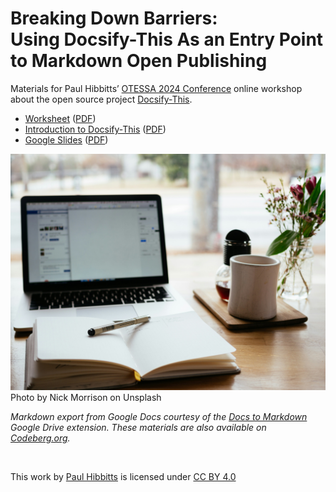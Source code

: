 <h1><b>Breaking Down Barriers:</b><br>Using Docsify-This As an Entry Point to Markdown Open Publishing</h1> 

Materials for Paul Hibbitts’ [OTESSA 2024 Conference](https://otessa.org/2024/) online workshop about the open source project [Docsify-This](https://Docsify-This.net).

- [Worksheet](pages/worksheet.md) ([PDF](https://paulhibbitts.github.io/otessa-2024/worksheet.pdf))
- [Introduction to Docsify-This](https://docsify-this.net/?basePath=https://raw.githubusercontent.com/paulhibbitts/otessa-2024/main/pages&homepage=introduction-to-docsify-this.md&edit-link=https://github.com/paulhibbitts/otessa-2024/blob/main/pages/introduction-to-docsify-this.md&sidebar=true&edit-link-text=View%20on%20GitHub&edit-link-emoji=:file_folder:&browser-tab-title=Introduction%20to%20Docsify-This&header-weight=600&dark-mode=true&coverpage=_coverpage.md) ([PDF](https://paulhibbitts.github.io/otessa-2024/introduction-to-docsify-this.pdf))
- [Google Slides](https://docs.google.com/presentation/d/1emFKCI_DRlCqCVbaaawPZoa5AdVY2UC-I6_s0WK7a64/edit?usp=sharing) ([PDF](https://paulhibbitts.github.io/otessa-2024/slides.pdf))

![Open laptop with coffee mug and notebook close by](pages/images/nick-morrison-FHnnjk1Yj7Y-unsplash.jpg ':class=banner-tall-image')  
Photo by Nick Morrison on Unsplash  

_Markdown export from Google Docs courtesy of the [Docs to Markdown](https://workspace.google.com/marketplace/app/docs_to_markdown/700168918607) Google Drive extension. These materials are also available on [Codeberg.org](https://codeberg.org/paulhibbitts/otessa-2024)._

<br><p xmlns:cc="http://creativecommons.org/ns#" >This work by <a rel="cc:attributionURL dct:creator" property="cc:attributionName" href="https://hibbittsdesign.org">Paul Hibbitts</a> is licensed under <a href="https://creativecommons.org/licenses/by/4.0/?ref=chooser-v1" target="_blank" rel="license noopener noreferrer" style="display:inline-block;">CC BY 4.0<img style="height:22px!important;margin-left:3px;vertical-align:text-bottom;" src="https://mirrors.creativecommons.org/presskit/icons/cc.svg?ref=chooser-v1" alt=""><img style="height:22px!important;margin-left:3px;vertical-align:text-bottom;" src="https://mirrors.creativecommons.org/presskit/icons/by.svg?ref=chooser-v1" alt=""></a></p>
